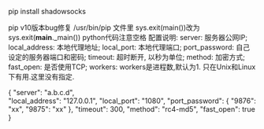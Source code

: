 pip install shadowsocks

pip v10版本bug修复
/usr/bin/pip 文件里 sys.exit(main())改为sys.exit(__main__._main()) python代码注意空格
配置说明:
server: 服务器公网IP;
local_address: 本地代理地址;
local_port: 本地代理端口;
port_password: 自己设定的服务器端口和密码;
timeout: 超时断开, 以秒为单位;
method: 加密方式;
fast_open: 是否使用TCP;
workers: workers是进程数,默认为1. 只在Unix和Linux下有用.这里没有指定.


{
     "server": "a.b.c.d",  
     "local_address": "127.0.0.1",
     "local_port": "1080",
     "port_password": {
       "9876": "xx",
       "9875": "xx"
     },
   "timeout": 300,
   "method": "rc4-md5",
   "fast_open": true
   }
